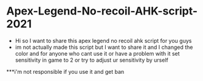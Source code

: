 # Apex-Legend-No-recoil-AHK-script-2021
* Hi so I want to share this apex legend no recoil ahk script for you guys 
* im not actually made this script but I want to share it and I changed the color
and for anyone who cant use it or have a problem with it set sensitivity in game to 2 or try to adjust ur sensitivity by urself 
 
 ***i'm not responsible if you use it and get ban

